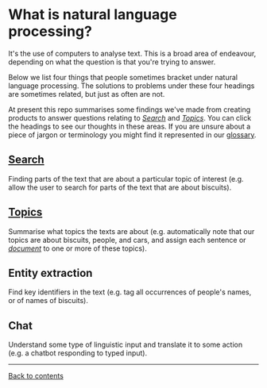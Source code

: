 # What is natural language processing?
It's the use of computers to analyse text. This is a broad area of endeavour, depending on what the question is that you're trying to answer.

Below we list four things that people sometimes bracket under natural language processing. The solutions to problems under these four headings are sometimes related, but just as often are not.

At present this repo summarises some findings we've made from creating products to answer questions relating to [*Search*](Search.md)  and [*Topics*](Topics.md). You can click the headings to see our thoughts in these areas. If you are unsure about a piece of jargon or terminology you might find it represented in our [glossary](Glossary.md).

## [Search](Search.md) 
Finding parts of the text that are about a particular topic of interest (e.g. allow the user to search for parts of the text that are about biscuits).

## [Topics](Topics.md)
Summarise what topics the texts are about (e.g. automatically note that our topics are about biscuits, people, and cars, and assign each sentence or [*document*](Glossary.md#document) to one or more of these topics).

## Entity extraction
Find key identifiers in the text (e.g. tag all occurrences of people's names, or of names of biscuits).

## Chat

Understand some type of linguistic input and translate it to some action (e.g. a chatbot responding to typed input).


___

[Back to contents](README.md)
